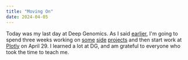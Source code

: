 ```yaml
---
title: "Moving On"
date: 2024-04-05
---
```


Today was my last day at Deep Genomics.
As I said [earlier][sdxpy_parse],
I'm going to spend three weeks working on [some][sql_tutorial] [side][sys_tutorial] [projects][rsdx]
and then start work at [Plotly][plotly] on April 29.
I learned a lot at DG,
and am grateful to everyone who took the time to teach me.

[plotly]: https://plotly.com/
[rsdx]: https://gvwilson.github.io/rsdx/
[sdxpy_parse]: @root/2024/04/05/parsing-text/
[sql_tutorial]: https://gvwilson.github.io/sql-tutorial
[sys_tutorial]: https://gvwilson.github.io/sys-tutorial
